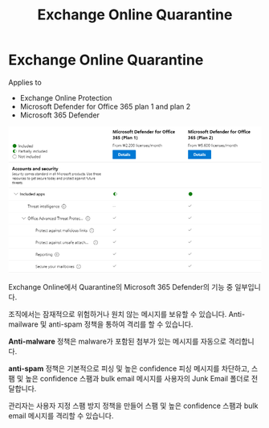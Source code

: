 ﻿---
title: Exchange Online Quarantine
filename: Exchange\ExchangeOnline\Exchange-Online-Quarantine.md
ms.date: 2022.05.27
---

# Exchange Online Quarantine

Applies to

- Exchange Online Protection
- Microsoft Defender for Office 365 plan 1 and plan 2
- Microsoft 365 Defender

![compare-defender-for-o365-plan1-and-plan2](https://github.com/kj-park/tech/blob/main/Exchange/.media/compare-defender-for-o365-plan1-and-plan2.png?raw=true)


Exchange Online에서 Quarantine의 Microsoft 365 Defender의 기능 중 일부입니다.

조직에서는 잠재적으로 위험하거나 원치 않는 메시지를 보유할 수 있습니다. Anti-mailware 및 anti-spam 정책을 통하여 격리를 할 수 있습니다.

**Anti-malware** 정책은 malware가 포함된 첨부가 있는 메시지를 자동으로 격리합니다.

**anti-spam** 정책은 기본적으로 피싱 및 높은 confidence 피싱 메시지를 차단하고, 스팸 및 높은 confidence 스팸과 bulk email 메시지를 사용자의 Junk Email 폴더로 전달합니다.

관리자는 사용자 지정 스팸 방지 정책을 만들어 스팸 및 높은 confidence 스팸과 bulk email 메시지를 격리할 수 있습니다.



